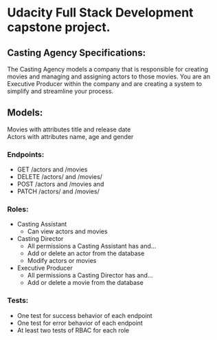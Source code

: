 # Udacity Full Stack Development capstone project.
## Casting Agency Specifications:<br>
The Casting Agency models a company that is responsible for creating movies and managing and assigning actors to those movies. You are an Executive Producer within the company and are creating a system to simplify and streamline your process.

## Models:<br>

Movies with attributes title and release date<br>
Actors with attributes name, age and gender<br>
### Endpoints:<br>
* GET /actors and /movies<br>
* DELETE /actors/ and /movies/<br>
* POST /actors and /movies and<br>
* PATCH /actors/ and /movies/<br>
### Roles:<br>
* Casting Assistant<br>
  * Can view actors and movies<br>
* Casting Director<br>
  * All permissions a Casting Assistant has and…<br>
  * Add or delete an actor from the database<br>
  * Modify actors or movies<br>
* Executive Producer<br>
  * All permissions a Casting Director has and…<br>
  * Add or delete a movie from the database<br>
### Tests:<br>
* One test for success behavior of each endpoint<br>
* One test for error behavior of each endpoint<br>
* At least two tests of RBAC for each role<br>
